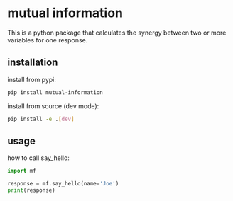 # mutual information

This is a python package that calculates the synergy between two or more variables for one response.


## installation

install from pypi:
```bash
pip install mutual-information
```

install from source (dev mode):
```bash
pip install -e .[dev]
```

## usage

how to call say_hello:
```python
import mf

response = mf.say_hello(name='Joe')
print(response)
```
